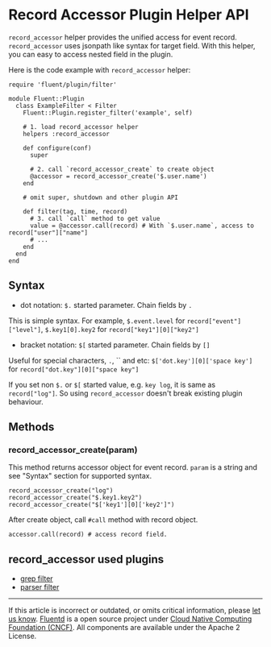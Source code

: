 # Record Accessor Plugin Helper API

`record_accessor` helper provides the unified access for event record.
`record_accessor` uses jsonpath like syntax for target field. With this
helper, you can easy to access nested field in the plugin.

Here is the code example with `record_accessor` helper:

``` {.CodeRay}
require 'fluent/plugin/filter'

module Fluent::Plugin
  class ExampleFilter < Filter
    Fluent::Plugin.register_filter('example', self)

    # 1. load record_accessor helper
    helpers :record_accessor

    def configure(conf)
      super

      # 2. call `record_accessor_create` to create object
      @accessor = record_accessor_create('$.user.name')
    end

    # omit super, shutdown and other plugin API

    def filter(tag, time, record)
      # 3. call `call` method to get value
      value = @accessor.call(record) # With `$.user.name`, access to record["user"]["name"]
      # ...
    end
  end
end
```


## Syntax

-   dot notation: `$.` started parameter. Chain fields by `.`

This is simple syntax. For example, `$.event.level` for
`record["event"]["level"]`, `$.key1[0].key2` for
`record["key1"][0]["key2"]`

-   bracket notation: `$[` started parameter. Chain fields by `[]`

Useful for special characters, `.`, `` and etc:
`$['dot.key'][0]['space key']` for `record["dot.key"][0]["space key"]`

If you set non `$.` or `$[` started value, e.g. `key log`, it is same as
`record["log"]`. So using `record_accessor` doesn't break existing
plugin behaviour.


## Methods


### record\_accessor\_create(param)

This method returns accessor object for event record. `param` is a
string and see "Syntax" section for supported syntax.

``` {.CodeRay}
record_accessor_create("log")
record_accessor_create("$.key1.key2")
record_accessor_create("$['key1'][0]['key2']")
```

After create object, call `#call` method with record object.

``` {.CodeRay}
accessor.call(record) # access record field.
```


## record\_accessor used plugins

-   [grep filter](/plugins/filter/filter_grep.md)
-   [parser filter](/plugins/filter/filter_parser.md)


------------------------------------------------------------------------

If this article is incorrect or outdated, or omits critical information, please [let us know](https://github.com/fluent/fluentd-docs/issues?state=open).
[Fluentd](http://www.fluentd.org/) is a open source project under [Cloud Native Computing Foundation (CNCF)](https://cncf.io/). All components are available under the Apache 2 License.
